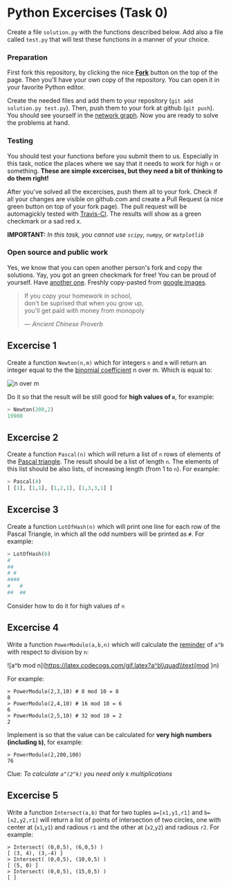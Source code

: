 # Python Excercises (Task 0)

Create a file `solution.py` with the functions described below. Add also a file called `test.py` that will test these functions in a manner of your choice.

### Preparation

First fork this repository, by clicking the nice [**Fork**](https://github.com/ccfd/python_task0#fork-destination-box) button on the top of the page. Then you'll have your own copy of the repository. You can open it in your favorite Python editor.

Create the needed files and add them to your repository (`git add solution.py test.py`). Then, push them to your fork at github (`git push`). You should see yourself in the [network graph](https://github.com/ccfd/python_task0/network). Now you are ready to solve the problems at hand.

### Testing

You should test your functions before you submit them to us. Especially in this task, notice the places where we say that it needs to work for high `n` or something. **These are simple excercises, but they need a bit of thinking to do them right!**

After you've solved all the excercises, push them all to your fork. Check if all your changes are visible on github.com and create a Pull Request (a nice green button on top of your fork page). The pull request will be automagickly tested with [Travis-CI](https://travis-ci.org/). The results will show as a green checkmark or a sad red x.

**IMPORTANT:** *In this task, you cannot use `scipy`, `numpy`, or `matplotlib`*

### Open source and public work

Yes, we know that you can open another person's fork and copy the solutions. Yay, you got an green checkmark for free! You can be proud of yourself. Have [another one](https://solidwize.com/wp-content/uploads/2012/04/Green-Check-Mark.jpg). Freshly copy-pasted from [google images](http://images.lmgtfy.com/?q=checkmark).

<blockquote>
<p>If you copy your homework in school,<br/>
don't be suprised that when you grow up,<br/>
you'll get paid with money from monopoly</p>
<footer> — <i>Ancient Chinese Proverb</i></footer>
</blockquote>

## Excercise 1

Create a function `Newton(n,m)` which for integers `n` and `m` will return an integer equal to the the [binomial coefficient](https://en.wikipedia.org/wiki/Binomial_coefficient) n over m. Which is equal to:

![n over m](https://latex.codecogs.com/gif.latex?\\left(\\begin{matrix}n\\\\m\\end{matrix}\\right)%3D\\frac{n!}{m!(n-m)!})

Do it so that the result will be still good for **high values of `n`**, for example:
```python
> Newton(200,2)
19900
```

## Excercise 2

Create a function `Pascal(n)` which will return a list of `n` rows of elements of the [Pascal triangle](https://en.wikipedia.org/wiki/Pascal's_triangle). The result should be a list of length `n`. The elements of this list should be also lists, of increasing length (from 1 to `n`). For example:
```python
> Pascal(4)
[ [1], [1,1], [1,2,1], [1,3,3,1] ]
```

## Excercise 3

Create a function `LotOfHash(n)` which will print one line for each row of the Pascal Triangle, in which all the odd numbers will be printed as `#`. For example:
```python
> LotOfHash(6)
#
##
# #
####
#   #
##  ##
```
Consider how to do it for high values of `n`

## Excercise 4

Write a function `PowerModulo(a,b,n)` which will calculate the [reminder](https://en.wikipedia.org/wiki/Remainder) of `a^b` with respect to division by `n`:

![a^b mod n](https://latex.codecogs.com/gif.latex?a^b\\quad\\text{mod }n)

For example:
```
> PowerModulo(2,3,10) # 8 mod 10 = 8
8
> PowerModulo(2,4,10) # 16 mod 10 = 6
6
> PowerModulo(2,5,10) # 32 mod 10 = 2
2
```

Implement is so that the value can be calculated for **very high numbers (including `b`)**, for example:
```
> PowerModulo(2,200,100)
76
```

Clue: *To calculate `a^(2^k)` you need only `k` multiplications*

## Excercise 5

Write a function `Intersect(a,b)` that for two tuples `a=[x1,y1,r1]` and `b=[x2,y2,r1]` will return a list of points of intersection of two circles, one with center at (`x1`,`y1`) and radious `r1` and the other at (`x2`,`y2`) and radious `r2`. For example:
```
> Intersect( (0,0,5), (6,0,5) )
[ (3, 4), (3,-4) ]
> Intersect( (0,0,5), (10,0,5) )
[ (5, 0) ]
> Intersect( (0,0,5), (15,0,5) )
[ ]
```
